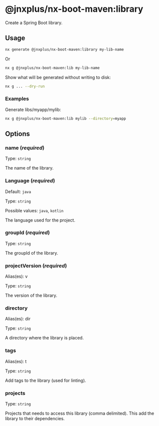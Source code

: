 # @jnxplus/nx-boot-maven:library

Create a Spring Boot library.

## Usage

```bash
nx generate @jnxplus/nx-boot-maven:library my-lib-name
```

Or

```bash
nx g @jnxplus/nx-boot-maven:lib my-lib-name
```

Show what will be generated without writing to disk:

```bash
nx g ... --dry-run
```

### Examples

Generate libs/myapp/mylib:

```bash
nx g @jnxplus/nx-boot-maven:lib mylib --directory=myapp
```

## Options

### name (_**required**_)

Type: `string`

The name of the library.

### Language (_**required**_)

Default: `java`

Type: `string`

Possible values: `java`, `kotlin`

The language used for the project.

### groupId (_**required**_)

Type: `string`

The groupId of the library.

### projectVersion (_**required**_)

Alias(es): v

Type: `string`

The version of the library.

### directory

Alias(es): dir

Type: `string`

A directory where the library is placed.

### tags

Alias(es): t

Type: `string`

Add tags to the library (used for linting).

### projects

Type: `string`

Projects that needs to access this library (comma delimited). This add the library to their dependencies.
